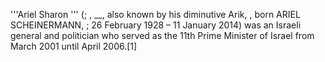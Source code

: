 '''Ariel Sharon ''' (; , __, also known by his diminutive Arik, , born ARIEL SCHEINERMANN, ; 26 February 1928 – 11 January 2014) was an Israeli general and politician who served as the 11th Prime Minister of Israel from March 2001 until April 2006.[1]
